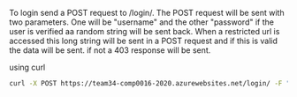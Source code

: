 To login send a POST request to /login/. The POST request will be sent with two parameters. One will be "username" and the other "password"
if the user is verified aa random string will be sent back. When a restricted url is accessed this long string will be sent in a POST request and if this is valid the data will be sent. if not a 403 response will be sent. 

using curl
```BASH
curl -X POST https://team34-comp0016-2020.azurewebsites.net/login/ -F "username=<Username>" -F "password=<Password>"
```